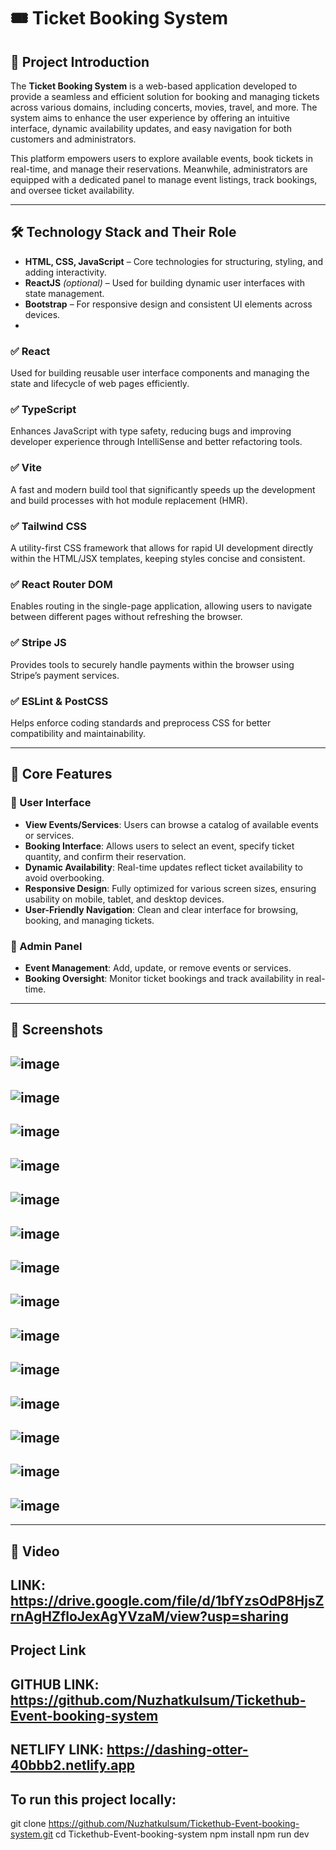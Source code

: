 
# 🎟️ Ticket Booking System

## 📘 Project Introduction

The **Ticket Booking System** is a web-based application developed to provide a seamless and efficient solution for booking and managing tickets across various domains, including concerts, movies, travel, and more. The system aims to enhance the user experience by offering an intuitive interface, dynamic availability updates, and easy navigation for both customers and administrators.

This platform empowers users to explore available events, book tickets in real-time, and manage their reservations. Meanwhile, administrators are equipped with a dedicated panel to manage event listings, track bookings, and oversee ticket availability.

---

## 🛠️ Technology Stack and Their Role

- **HTML, CSS, JavaScript** – Core technologies for structuring, styling, and adding interactivity.
- **ReactJS** *(optional)* – Used for building dynamic user interfaces with state management.
- **Bootstrap** – For responsive design and consistent UI elements across devices.
- 
### ✅ React
Used for building reusable user interface components and managing the state and lifecycle of web pages efficiently.

### ✅ TypeScript
Enhances JavaScript with type safety, reducing bugs and improving developer experience through IntelliSense and better refactoring tools.

### ✅ Vite
A fast and modern build tool that significantly speeds up the development and build processes with hot module replacement (HMR).

### ✅ Tailwind CSS
A utility-first CSS framework that allows for rapid UI development directly within the HTML/JSX templates, keeping styles concise and consistent.

### ✅ React Router DOM
Enables routing in the single-page application, allowing users to navigate between different pages without refreshing the browser.

### ✅ Stripe JS
Provides tools to securely handle payments within the browser using Stripe’s payment services.

### ✅ ESLint & PostCSS
Helps enforce coding standards and preprocess CSS for better compatibility and maintainability.

---

## 🚀 Core Features

### 👥 User Interface
- **View Events/Services**: Users can browse a catalog of available events or services.
- **Booking Interface**: Allows users to select an event, specify ticket quantity, and confirm their reservation.
- **Dynamic Availability**: Real-time updates reflect ticket availability to avoid overbooking.
- **Responsive Design**: Fully optimized for various screen sizes, ensuring usability on mobile, tablet, and desktop devices.
- **User-Friendly Navigation**: Clean and clear interface for browsing, booking, and managing tickets.

### 🔧 Admin Panel
- **Event Management**: Add, update, or remove events or services.
- **Booking Oversight**: Monitor ticket bookings and track availability in real-time.
---
## 📸 Screenshots

![image](https://github.com/user-attachments/assets/2a954e56-2040-4b56-b776-a8269c27d9c9)
---
![image](https://github.com/user-attachments/assets/40d543e1-bb85-4493-929f-0cb068829bc4)
---
![image](https://github.com/user-attachments/assets/94053f89-ba15-4b62-8b99-36ab8147adce)
---
![image](https://github.com/user-attachments/assets/8d04fd22-c7c3-4c6c-b00a-a40957851458)
---
![image](https://github.com/user-attachments/assets/3232e5ba-e383-498f-b9e8-9f07cd506be9)
---
![image](https://github.com/user-attachments/assets/6f689599-5ee9-44cb-b773-7c8480e500fa)
---
![image](https://github.com/user-attachments/assets/077f5ac4-bbf7-4afe-a18b-0b0f693bd457)
---
![image](https://github.com/user-attachments/assets/e220d6a3-4c34-4ab6-b4d6-05ad2bd688bf)
---
![image](https://github.com/user-attachments/assets/ca3a24bc-e2aa-41b8-b8a8-ade35f0291f0)
---
![image](https://github.com/user-attachments/assets/9721824d-a6b1-45b8-aec4-33ab0b84e8d6)
---
![image](https://github.com/user-attachments/assets/f2e39fb5-8968-47d0-8348-7c6cfad8977b)
---
![image](https://github.com/user-attachments/assets/ae63b19c-da21-426c-8751-375b1b140c34)
---
![image](https://github.com/user-attachments/assets/adeb559f-82c6-4033-8143-29109b539418)
---
![image](https://github.com/user-attachments/assets/961c5451-92bb-45d0-807e-69cb0d37857b)
---

---
## 📸 Video
LINK: https://drive.google.com/file/d/1bfYzsOdP8HjsZrnAgHZfloJexAgYVzaM/view?usp=sharing
----

## Project Link
GITHUB LINK: https://github.com/Nuzhatkulsum/Tickethub-Event-booking-system
---
NETLIFY LINK: https://dashing-otter-40bbb2.netlify.app
-----
## To run this project locally:
git clone https://github.com/Nuzhatkulsum/Tickethub-Event-booking-system.git
cd Tickethub-Event-booking-system
npm install
npm run dev

